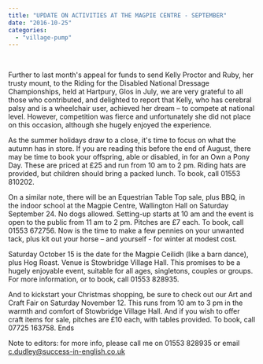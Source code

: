 ```yaml
---
title: "UPDATE ON ACTIVITIES AT THE MAGPIE CENTRE - SEPTEMBER"
date: "2016-10-25"
categories: 
  - "village-pump"
---
```


 

Further to last month's appeal for funds to send Kelly Proctor and Ruby, her trusty mount, to the Riding for the Disabled National Dressage Championships, held at Hartpury, Glos in July, we are very grateful to all those who contributed, and delighted to report that Kelly, who has cerebral palsy and is a wheelchair user, achieved her dream – to compete at national level. However, competition was fierce and unfortunately she did not place on this occasion, although she hugely enjoyed the experience.

As the summer holidays draw to a close, it's time to focus on what the autumn has in store. If you are reading this before the end of August, there may be time to book your offspring, able or disabled, in for an Own a Pony Day. These are priced at £25 and run from 10 am to 2 pm. Riding hats are provided, but children should bring a packed lunch. To book, call 01553 810202.

On a similar note, there will be an Equestrian Table Top sale, plus BBQ, in the indoor school at the Magpie Centre, Wallington Hall on Saturday September 24. No dogs allowed. Setting-up starts at 10 am and the event is open to the public from 11 am to 2 pm. Pitches are £7 each. To book, call 01553 672756. Now is the time to make a few pennies on your unwanted tack, plus kit out your horse – and yourself - for winter at modest cost.

Saturday October 15 is the date for the Magpie Ceilidh (like a barn dance), plus Hog Roast. Venue is Stowbridge Village Hall. This promises to be a hugely enjoyable event, suitable for all ages, singletons, couples or groups. For more information, or to book, call 01553 828935.

And to kickstart your Christmas shopping, be sure to check out our Art and Craft Fair on Saturday November 12. This runs from 10 am to 3 pm in the warmth and comfort of Stowbridge Village Hall. And if you wish to offer craft items for sale, pitches are £10 each, with tables provided. To book, call 07725 163758. Ends

Note to editors: for more info, please call me on 01553 828935 or email c.dudley@success-in-english.co.uk
